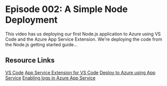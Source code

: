 # Episode 002: A Simple Node Deployment

This video has us deploying our first Node.js application to Azure using VS Code and the Azure App Service Extension. We're deploying the code from the Node.js getting started guide...

## Resource Links

[VS Code](https://www.google.com/search?q=vs+code&oq=vs+code&aqs=chrome..69i57j69i60j69i61j69i60j69i59l2.1327j0j4&sourceid=chrome&ie=UTF-8&WT.mc_id=docs-azurecasts-buhollan)
[App Service Extension for VS Code](https://marketplace.visualstudio.com/items?itemName=ms-azuretools.vscode-azureappservice&WT.mc_id=docs-azurecasts-buhollan)
[Deploy to Azure using App Service](https://code.visualstudio.com/tutorials/app-service-extension/getting-started?WT.mc_id=docs-azurecasts-buhollan)
[Enabling logs in Azure App Service](https://docs.microsoft.com/azure/app-service/troubleshoot-diagnostic-logs?WT.mc_id=docs-azurecasts-buhollan)

